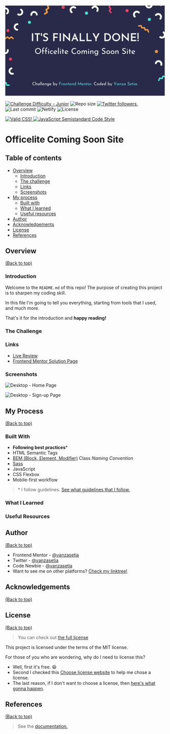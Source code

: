 ![banner](./images/banner.jpg)

<p align="left">
  <a href="https://www.frontendmentor.io/challenges?difficulties=2"><img src="https://img.shields.io/badge/Difficulty-Junior-91BD28?style=for-the-badge&logo=frontendmentor" alt="Challenge Difficulty - Junior"></a>
  <img alt="Repo size" src="https://img.shields.io/github/repo-size/vanzasetia/reponame?style=for-the-badge&logo=github">
  <a href="https://twitter.com/vanzasetia"><img src="https://img.shields.io/twitter/follow/vanzasetia?logo=twitter&style=for-the-badge" alt="Twitter followers." /></a>
  <img alt="Last commit" src="https://img.shields.io/github/last-commit/vanzasetia/reponame?style=for-the-badge&logo=git">
  <img alt="Netlify" src="https://img.shields.io/netlify/?style=for-the-badge&logo=netlify">
  <img alt="License" src="https://img.shields.io/github/license/vanzasetia/reponame?color=green&style=for-the-badge&logo=github">
</p>

<p>
  <a href="http://jigsaw.w3.org/css-validator/check/referer">
    <img style="border:0;width:88px;height:31px"
        src="http://jigsaw.w3.org/css-validator/images/vcss-blue"
        alt="Valid CSS!" />
    </a>
    <a href="https://github.com/standard/semistandard">
      <img style="border:0;height:31px"
        src="https://raw.githubusercontent.com/standard/semistandard/master/badge.svg"
        alt="JavaScript Semistandard Code Style" />
    </a>
</p>

# Officelite Coming Soon Site

## Table of contents
- [Overview](#overview)
  - [Introduction](#introduction)
  - [The challenge](#the-challenge)
  - [Links](#links)
  - [Screenshots](#screenshots)
- [My process](#my-process)
  - [Built with](#built-with)
  - [What I learned](#what-i-learned)
  - [Useful resources](#useful-resources)
- [Author](#author)
- [Acknowledgements](#acknowledgements)
- [License](#license)
- [References](#references)

## Overview
[(Back to top)](#table-of-contents)

### Introduction
Welcome to the `README.md` of this repo! The purpose of creating this project is to sharpen my coding skill.

In this file I'm going to tell you everything, starting from tools that I used, and much more.

That's it for the introduction and **happy reading!**

### The Challenge

### Links
- [Live Review](https://officelitetool.netlify.app/)
- [Frontend Mentor Solution Page]()

### Screenshots

![Desktop - Home Page]()

![Desktop - Sign-up Page]()

## My Process
[(Back to top)](#table-of-contents)

### Built With
- **Following best practices**\* 
- HTML Semantic Tags
- [BEM (Block, Element, Modifier)](https://sparkbox.com/foundry/bem_by_example) Class *Naming Convention*
- [Sass](https://sass-lang.com/)
- JavaScript
- CSS Flexbox
- Mobile-first workflow

> \* I follow guidelines. [See what guidelines that I follow.](./docs/README.md#guidelines)

### What I Learned

### Useful Resources

## Author
[(Back to top)](#table-of-contents)

- Frontend Mentor - [@vanzasetia](https://frontendmentor.io/profile/vanzasetia)
- Twitter - [@vanzasetia](https://twitter.com/vanzasetia)
- Code Newbie - [@vanzasetia](https://community.codenewbie.org/vanzasetia)
- Want to see me on other platforms? [Check my linktree!](https://linktr.ee/vanzasetia)

## Acknowledgements
[(Back to top)](#table-of-contents)

## License
[(Back to top)](#table-of-contents)

>You can check out [the full license](./LICENSE)

This project is licensed under the terms of the MIT license.

For those of you who are wondering, why do I need to license this? 
- Well, first it's free. 😆
- Second I checked this [Choose license website](https://choosealicense.com/) to help me chose a license.
- The last reason, if I don't want to choose a license, then [here's what gonna happen](https://choosealicense.com/no-permission/).

## References
[(Back to top)](#table-of-contents)

> See the [documentation.](./docs/README.md)
